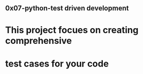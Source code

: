 ## 0x07-python-test driven development

# This project focues on creating comprehensive
# test cases for your code
